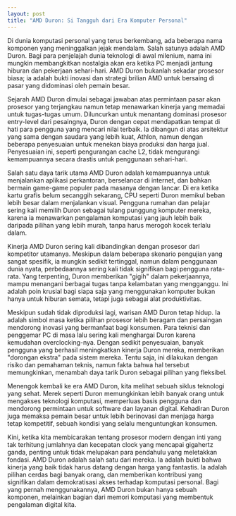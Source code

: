 ```yaml
---
layout: post
title: "AMD Duron: Si Tangguh dari Era Komputer Personal"
---
```


Di dunia komputasi personal yang terus berkembang, ada beberapa nama komponen yang meninggalkan jejak mendalam. Salah satunya adalah AMD Duron. Bagi para penjelajah dunia teknologi di awal milenium, nama ini mungkin membangkitkan nostalgia akan era ketika PC menjadi jantung hiburan dan pekerjaan sehari-hari. AMD Duron bukanlah sekadar prosesor biasa; ia adalah bukti inovasi dan strategi brilian AMD untuk bersaing di pasar yang didominasi oleh pemain besar.

Sejarah AMD Duron dimulai sebagai jawaban atas permintaan pasar akan prosesor yang terjangkau namun tetap menawarkan kinerja yang memadai untuk tugas-tugas umum. Diluncurkan untuk menantang dominasi prosesor entry-level dari pesaingnya, Duron dengan cepat mendapatkan tempat di hati para pengguna yang mencari nilai terbaik. Ia dibangun di atas arsitektur yang sama dengan saudara yang lebih kuat, Athlon, namun dengan beberapa penyesuaian untuk menekan biaya produksi dan harga jual. Penyesuaian ini, seperti pengurangan cache L2, tidak mengurangi kemampuannya secara drastis untuk penggunaan sehari-hari.

Salah satu daya tarik utama AMD Duron adalah kemampuannya untuk menjalankan aplikasi perkantoran, berselancar di internet, dan bahkan bermain game-game populer pada masanya dengan lancar. Di era ketika kartu grafis belum secanggih sekarang, CPU seperti Duron memikul beban lebih besar dalam menjalankan visual. Pengguna rumahan dan pelajar sering kali memilih Duron sebagai tulang punggung komputer mereka, karena ia menawarkan pengalaman komputasi yang jauh lebih baik daripada pilihan yang lebih murah, tanpa harus merogoh kocek terlalu dalam.

Kinerja AMD Duron sering kali dibandingkan dengan prosesor dari kompetitor utamanya. Meskipun dalam beberapa skenario pengujian yang sangat spesifik, ia mungkin sedikit tertinggal, namun dalam penggunaan dunia nyata, perbedaannya sering kali tidak signifikan bagi pengguna rata-rata. Yang terpenting, Duron memberikan "gigih" dalam pekerjaannya, mampu menangani berbagai tugas tanpa kelambatan yang mengganggu. Ini adalah poin krusial bagi siapa saja yang menggunakan komputer bukan hanya untuk hiburan semata, tetapi juga sebagai alat produktivitas.

Meskipun sudah tidak diproduksi lagi, warisan AMD Duron tetap hidup. Ia adalah simbol masa ketika pilihan prosesor lebih beragam dan persaingan mendorong inovasi yang bermanfaat bagi konsumen. Para teknisi dan penggemar PC di masa lalu sering kali menghargai Duron karena kemudahan overclocking-nya. Dengan sedikit penyesuaian, banyak pengguna yang berhasil meningkatkan kinerja Duron mereka, memberikan "dorongan ekstra" pada sistem mereka. Tentu saja, ini dilakukan dengan risiko dan pemahaman teknis, namun fakta bahwa hal tersebut memungkinkan, menambah daya tarik Duron sebagai pilihan yang fleksibel.

Menengok kembali ke era AMD Duron, kita melihat sebuah siklus teknologi yang sehat. Merek seperti Duron memungkinkan lebih banyak orang untuk mengakses teknologi komputasi, memperluas basis pengguna dan mendorong permintaan untuk software dan layanan digital. Kehadiran Duron juga memaksa pemain besar untuk lebih berinovasi dan menjaga harga tetap kompetitif, sebuah kondisi yang selalu menguntungkan konsumen.

Kini, ketika kita membicarakan tentang prosesor modern dengan inti yang tak terhitung jumlahnya dan kecepatan clock yang mencapai gigahertz ganda, penting untuk tidak melupakan para pendahulu yang meletakkan fondasi. AMD Duron adalah salah satu dari mereka. Ia adalah bukti bahwa kinerja yang baik tidak harus datang dengan harga yang fantastis. Ia adalah pilihan cerdas bagi banyak orang, dan memberikan kontribusi yang signifikan dalam demokratisasi akses terhadap komputasi personal. Bagi yang pernah menggunakannya, AMD Duron bukan hanya sebuah komponen, melainkan bagian dari memori komputasi yang membentuk pengalaman digital kita.
